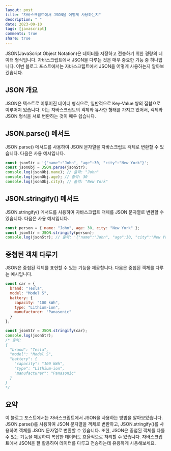 ```yaml
---
layout: post
title: "자바스크립트에서 JSON을 어떻게 사용하는지"
description: " "
date: 2023-09-10
tags: [javascript]
comments: true
share: true
---
```


JSON(JavaScript Object Notation)은 데이터를 저장하고 전송하기 위한 경량의 데이터 형식입니다. 자바스크립트에서 JSON을 다루는 것은 매우 중요한 기능 중 하나입니다. 이번 블로그 포스트에서는 자바스크립트에서 JSON을 어떻게 사용하는지 알아보겠습니다.

## JSON 개요

JSON은 텍스트로 이루어진 데이터 형식으로, 일반적으로 Key-Value 쌍의 집합으로 이루어져 있습니다. 이는 자바스크립트의 객체와 유사한 형태를 가지고 있어서, 객체와 JSON 형식을 서로 변환하는 것이 매우 쉽습니다.

## JSON.parse() 메서드

JSON.parse() 메서드를 사용하여 JSON 문자열을 자바스크립트 객체로 변환할 수 있습니다. 다음은 사용 예시입니다.

```javascript
const jsonStr = '{"name":"John", "age":30, "city":"New York"}';
const jsonObj = JSON.parse(jsonStr);
console.log(jsonObj.name); // 출력: "John"
console.log(jsonObj.age); // 출력: 30
console.log(jsonObj.city); // 출력: "New York"
```

## JSON.stringify() 메서드

JSON.stringify() 메서드를 사용하여 자바스크립트 객체를 JSON 문자열로 변환할 수 있습니다. 다음은 사용 예시입니다.

```javascript
const person = { name: "John", age: 30, city: "New York" };
const jsonStr = JSON.stringify(person);
console.log(jsonStr); // 출력: '{"name":"John", "age":30, "city":"New York"}'
```

## 중첩된 객체 다루기

JSON은 중첩된 객체를 표현할 수 있는 기능을 제공합니다. 다음은 중첩된 객체를 다루는 예시입니다.

```javascript
const car = {
  brand: "Tesla",
  model: "Model S",
  battery: {
    capacity: "100 kWh",
    type: "Lithium-ion",
    manufacturer: "Panasonic"
  }
};

const jsonStr = JSON.stringify(car);
console.log(jsonStr);
/* 출력:
{
  "brand": "Tesla",
  "model": "Model S",
  "battery": {
    "capacity": "100 kWh",
    "type": "Lithium-ion",
    "manufacturer": "Panasonic"
  }
}
*/
```

## 요약

이 블로그 포스트에서는 자바스크립트에서 JSON을 사용하는 방법을 알아보았습니다. JSON.parse()를 사용하여 JSON 문자열을 객체로 변환하고, JSON.stringify()를 사용하여 객체를 JSON 문자열로 변환할 수 있습니다. 또한, JSON은 중첩된 객체를 다룰 수 있는 기능을 제공하여 복잡한 데이터도 효율적으로 처리할 수 있습니다. 자바스크립트에서 JSON을 잘 활용하여 데이터를 다루고 전송하는데 유용하게 사용해보세요.
